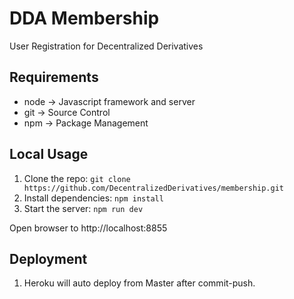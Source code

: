 # DDA Membership

User Registration for Decentralized Derivatives

## Requirements

- node  -> Javascript framework and server
- git  -> Source Control
- npm  -> Package Management

## Local Usage

1. Clone the repo: `git clone https://github.com/DecentralizedDerivatives/membership.git`
2. Install dependencies: `npm install`
3. Start the server: `npm run dev`

Open browser to http://localhost:8855

## Deployment

1. Heroku will auto deploy from Master after commit-push.

